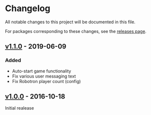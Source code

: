 # Changelog
All notable changes to this project will be documented in this file.

For packages corresponding to these changes, see the [releases page](https://github.com/Justin-Credible/nintendo-vs-frontend/releases).

## [v1.1.0](https://github.com/Justin-Credible/nintendo-vs-frontend/releases/tag/v1.1.0) - 2019-06-09
### Added
- Auto-start game functionality
- Fix various user messaging text
- Fix Robotron player count (config)

## [v1.0.0](https://github.com/Justin-Credible/nintendo-vs-frontend/releases/tag/v1.0.0) - 2016-10-18
Initial realease
